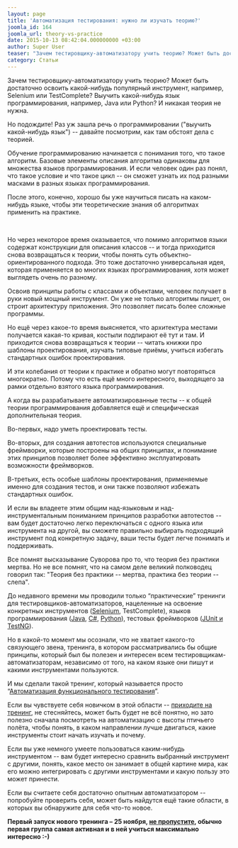```yaml
---
layout: page
title: 'Автоматизация тестирования: нужно ли изучать теорию?'
joomla_id: 164
joomla_url: theory-vs-practice
date: 2015-10-13 08:42:04.000000000 +03:00
author: Super User
teaser: "Зачем тестировщику-автоматизатору учить теорию? Может быть достаточно освоить какой-нибудь популярный инструмент, например, Selenium или TestComplete? Выучить какой-нибудь язык программирования, например, Java или Python? И никакая теория не нужна. Но подождите! Раз уж зашла речь о программировании (\"выучить какой-нибудь язык\") -- давайте посмотрим, как там обстоят дела с теорией. Обучение программированию начинается с понимания того, что такое алгоритм. Базовые элементы описания алгоритма одинаковы для множества языков программирования. И если человек один раз понял, что такое условие и что такое цикл -- он сможет узнать их под разными масками в разных языках программирования. После этого, конечно, хорошо бы уже научиться писать на каком-нибудь языке, чтобы эти теоретические знания об алгоритмах применить на практике."
category: Статьи
---
```

<p>Зачем тестировщику-автоматизатору учить теорию? Может быть достаточно освоить какой-нибудь популярный инструмент, например, Selenium или TestComplete? Выучить какой-нибудь язык программирования, например, Java или Python? И никакая теория не нужна.</p>
<p>Но подождите! Раз уж зашла речь о программировании ("выучить какой-нибудь язык") -- давайте посмотрим, как там обстоят дела с теорией.</p>
<p>Обучение программированию начинается с понимания того, что такое алгоритм. Базовые элементы описания алгоритма одинаковы для множества языков программирования. И если человек один раз понял, что такое условие и что такое цикл -- он сможет узнать их под разными масками в разных языках программирования.</p>
<p>После этого, конечно, хорошо бы уже научиться писать на каком-нибудь языке, чтобы эти теоретические знания об алгоритмах применить на практике.</p><p> </p>
<p>Но через некоторое время оказывается, что помимо алгоритмов языки содержат конструкции для описания классов -- и тогда приходится снова возвращаться к теории, чтобы понять суть объектно-ориентированного подхода. Это тоже достаточно универсальная идея, которая применяется во многих языках программирования, хотя может выглядеть очень по разному.</p>
<p>Освоив принципы работы с классами и объектами, человек получает в руки новый мощный инструмент. Он уже не только алгоритмы пишет, он строит архитектуру приложения. Это позволяет писать более сложные программы.</p>
<p>Но ещё через какое-то время выясняется, что архитектура местами получается какая-то кривая, костыли подпирают её тут и там. И приходится снова возвращаться к теории -- читать книжки про шаблоны проектирования, изучать типовые приёмы, учиться избегать стандартных ошибок проектирования.</p>
<p>И эти колебания от теории к практике и обратно могут повторяться многократно. Потому что есть ещё много интересного, выходящего за рамки отдельно взятого языка программирования.</p>
<p>А когда вы разрабатываете автоматизированные тесты -- к общей теории программирования добавляется ещё и специфическая дополнительная теория.</p>
<p>Во-первых, надо уметь проектировать тесты.</p>
<p>Во-вторых, для создания автотестов используются специальные фреймворки, которые построены на общих принципах, и понимание этих принципов позволяет более эффективно эксплуатировать возможности фреймворков.</p>
<p>В-третьих, есть особые шаблоны проектирования, применяемые именно для создания тестов, и они также позволяют избежать стандартных ошибок.</p>
<p>И если вы владеете этим общим над-языковым и над-инструментальным пониманием принципов разработки автотестов -- вам будет достаточно легко переключаться с одного языка или инструмента на другой, вы сможете правильно выбирать подходящий инструмент под конкретную задачу, ваши тесты будет легче понимать и поддерживать.</p>
<p>Все помнят высказывание Суворова про то, что теория без практики мертва. Но не все помнят, что на самом деле великий полководец говорил так: "Теория без практики -- мертва, практика без теории -- слепа".</p>
<p>До недавного времени мы проводили только “практические” тренинги для тестировщиков-автоматизаторов, нацеленные на освоение конкретных инструментов (<a href="trainings.html">Selenium</a>, TestComplete), языков программирования (<a href="http://software-testing.ru/trainings/schedule?&amp;task=3&amp;cid=1">Java</a>, <a href="http://software-testing.ru/trainings/schedule?&amp;task=3&amp;cid=226">C#</a>, <a href="http://software-testing.ru/trainings/schedule?task=3&amp;cid=233">Python</a>), тестовых фреймворков (<a href="http://software-testing.ru/trainings/schedule?task=3&amp;cid=222">JUnit и TestNG</a>).</p>
<p>Но в какой-то момент мы осознали, что не хватает какого-то связующего звена, тренинга, в котором рассматривались бы общие принципы, который был бы полезен и интересен всем тестировщикам-автоматизаторам, независимо от того, на каком языке они пишут и какими инструментами пользуются.</p>
<p>И мы сделали такой тренинг, который называется просто “<a href="http://software-testing.ru/trainings/schedule?task=3&amp;cid=234">Автоматизация функционального тестирования</a>”.</p>
<p>Если вы чувствуете себя новичком в этой области -- <a href="http://software-testing.ru/trainings/schedule?&amp;task=3&amp;cid=185">приходите на тренинг</a>, не стесняйтесь, может быть будет не всё понятно, но зато полезно сначала посмотреть на автоматизацию с высоты птичьего полёта, чтобы понять, в каком направлении лучше двигаться, какие инструменты стоит начать изучать и почему.</p>
<p>Если вы уже немного умеете пользоваться каким-нибудь инструментом -- вам будет интересно сравнить выбранный инструмент с другими, понять, какое место он занимает в общей картине мира, как его можно интегрировать с другими инструментами и какую пользу это может принести.</p>
<p>Если вы считаете себя достаточно опытным автоматизатором -- попробуйте проверить себя, может быть найдутся ещё такие области, в которых вы обнаружите для себя что-то новое.</p>
<p><strong>Первый запуск нового тренинга – 25 ноября, <a href="http://software-testing.ru/trainings/schedule?task=3&amp;cid=234">не пропустите</a>, обычно первая группа самая активная и в ней учиться максимально интересно :-)</strong></p>
